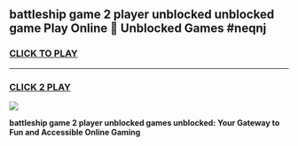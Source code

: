 
## battleship game 2 player unblocked unblocked game Play Online 👋 Unblocked Games #neqnj
<h3>
<a href="https://premium.freeplayer.one?title=battleship_game_2_player_unblocked&ref=21F">CLICK TO PLAY</a></h3>
<hr>

<h3>
<a href="https://premium.freeplayer.one?title=battleship_game_2_player_unblocked&ref=21F">CLICK 2 PLAY</a>
  
</h3>

<a href="https://premium.freeplayer.one?title=battleship_game_2_player_unblocked&ref=21F/"><img src="https://clearcache.store/games.png"></a>


**battleship game 2 player unblocked games unblocked: Your Gateway to Fun and Accessible Online Gaming**
